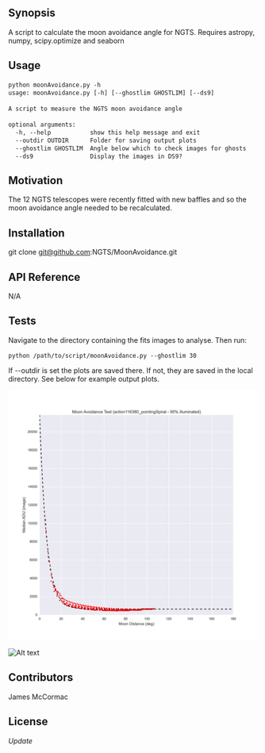 ## Synopsis

A script to calculate the moon avoidance angle for NGTS. Requires astropy, numpy, scipy.optimize and seaborn

## Usage
```
python moonAvoidance.py -h 
usage: moonAvoidance.py [-h] [--ghostlim GHOSTLIM] [--ds9]

A script to measure the NGTS moon avoidance angle 

optional arguments: 
  -h, --help           show this help message and exit 
  --outdir OUTDIR      Folder for saving output plots 
  --ghostlim GHOSTLIM  Angle below which to check images for ghosts 
  --ds9                Display the images in DS9? 
```
## Motivation

The 12 NGTS telescopes were recently fitted with new baffles and so the moon avoidance angle needed to be recalculated. 

## Installation

git clone git@github.com:NGTS/MoonAvoidance.git

## API Reference

N/A

## Tests
Navigate to the directory containing the fits images to analyse. Then run: <br/>
``` 
python /path/to/script/moonAvoidance.py --ghostlim 30 
```
If --outdir is set the plots are saved there. If not, they are saved in the local directory. See below for example output plots. 

![Alt text](MoonAvoidance_action116380_pointingSpiral.png?raw=true "Title")

![Alt text](GhostCheck-30_action116380_pointingSpiral.png?raw=true "Title")

## Contributors

James McCormac

## License

_Update_
